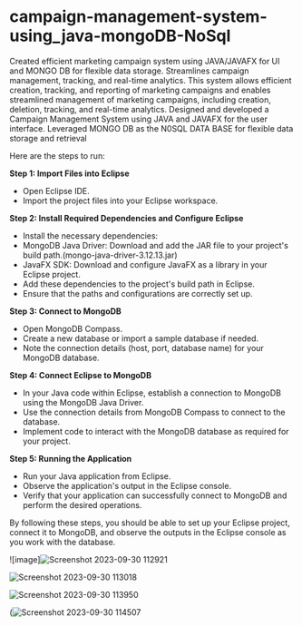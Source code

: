 # campaign-management-system-using_java-mongoDB-NoSql
Created efficient marketing campaign system using JAVA/JAVAFX for UI and MONGO DB for flexible data storage. Streamlines campaign management, tracking, and real-time analytics.
This system allows efficient creation, tracking, and reporting of marketing campaigns and enables streamlined management of marketing campaigns, including creation, deletion, tracking, and real-time analytics. 
Designed and developed a Campaign Management System using JAVA and JAVAFX for the user interface. Leveraged MONGO DB as the N0SQL  DATA BASE for flexible data storage and retrieval

Here are the steps to run:

**Step 1: Import Files into Eclipse**
- Open Eclipse IDE.
- Import the project files into your Eclipse workspace.

**Step 2: Install Required Dependencies and Configure Eclipse**
- Install the necessary dependencies:
- MongoDB Java Driver: Download and add the JAR file to your project's build path.(mongo-java-driver-3.12.13.jar)
- JavaFX SDK: Download and configure JavaFX as a library in your Eclipse project.
- Add these dependencies to the project's build path in Eclipse.
- Ensure that the paths and configurations are correctly set up.

**Step 3: Connect to MongoDB**
- Open MongoDB Compass.
- Create a new database or import a sample database if needed.
- Note the connection details (host, port, database name) for your MongoDB database.

**Step 4: Connect Eclipse to MongoDB**
- In your Java code within Eclipse, establish a connection to MongoDB using the MongoDB Java Driver.
- Use the connection details from MongoDB Compass to connect to the database.
- Implement code to interact with the MongoDB database as required for your project.

**Step 5: Running the Application**
- Run your Java application from Eclipse.
- Observe the application's output in the Eclipse console.
- Verify that your application can successfully connect to MongoDB and perform the desired operations.

By following these steps, you should be able to set up your Eclipse project, connect it to MongoDB, and observe the outputs in the Eclipse console as you work with the database.

![image]![Screenshot 2023-09-30 112921](https://github.com/AdityaRam1607/campaign-management-system-using_java-mongoDB-NoSql/assets/102134127/90fb74e2-e794-4dd1-95d6-3840c323a404)


![Screenshot 2023-09-30 113018](https://github.com/AdityaRam1607/campaign-management-system-using_java-mongoDB-NoSql/assets/102134127/1fc0a8a8-0409-4f69-960b-3f78df7a0eb5)


![Screenshot 2023-09-30 113950](https://github.com/AdityaRam1607/campaign-management-system-using_java-mongoDB-NoSql/assets/102134127/323978f5-60cb-4e67-a6c9-bc0a584830bf)


(![Screenshot 2023-09-30 114507](https://github.com/AdityaRam1607/campaign-management-system-using_java-mongoDB-NoSql/assets/102134127/50a7b93a-5cb8-416f-80be-912d27121466)

